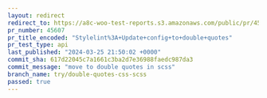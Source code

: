 ```yaml
---
layout: redirect
redirect_to: https://a8c-woo-test-reports.s3.amazonaws.com/public/pr/45607/api/index.html
pr_number: 45607
pr_title_encoded: "Stylelint%3A+Update+config+to+double+quotes"
pr_test_type: api
last_published: "2024-03-25 21:50:02 +0000"
commit_sha: 617d22045c7a1661c3ba2d7e36988faedc987da3
commit_message: "move to double quotes in scss"
branch_name: try/double-quotes-css-scss
passed: true
---
```

